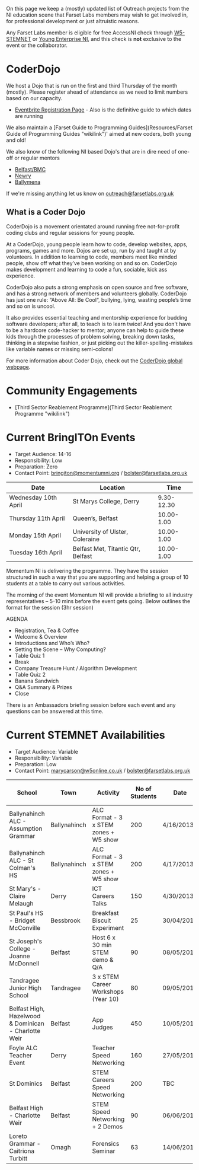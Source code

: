 On this page we keep a (mostly) updated list of Outreach projects from the NI education scene that Farset Labs members may wish to get involved in, for professional development or just altruistic reasons.

Any Farset Labs member is eligible for free AccessNI check through [W5-STEMNET](http://www.w5online.co.uk/stemnet/) or [Young Enterprise NI](http://www.yeni.co.uk/index.htm), and this check is **not** exclusive to the event or the collaborator.

CoderDojo
=========

We host a Dojo that is run on the first and third Thursday of the month (mostly). Please register ahead of attendance as we need to limit numbers based on our capacity.

-   [Eventbrite Registration Page](http://fsl-dojo.eventbrite.com) - Also is the definitive guide to which dates are running

We also maintain a [Farset Guide to Programming Guides](Resources/Farset Guide of Programming Guides "wikilink")' aimed at new coders, both young and old!

We also know of the following NI based Dojo's that are in dire need of one-off or regular mentors

-   [Belfast/BMC](http://zen.coderdojo.com/dojo/110)
-   [Newry](http://zen.coderdojo.com/dojo/45)
-   [Ballymena](http://zen.coderdojo.com/dojo/274)

If we're missing anything let us know on outreach@farsetlabs.org.uk

What is a Coder Dojo
--------------------

CoderDojo is a movement orientated around running free not-for-profit coding clubs and regular sessions for young people.

At a CoderDojo, young people learn how to code, develop websites, apps, programs, games and more. Dojos are set up, run by and taught at by volunteers. In addition to learning to code, members meet like minded people, show off what they’ve been working on and so on. CoderDojo makes development and learning to code a fun, sociable, kick ass experience.

CoderDojo also puts a strong emphasis on open source and free software, and has a strong network of members and volunteers globally. CoderDojo has just one rule: “Above All: Be Cool“, bullying, lying, wasting people’s time and so on is uncool.

It also provides essential teaching and mentorship experience for budding software developers; after all, to teach is to learn twice! And you don't have to be a hardcore code-hacker to mentor; anyone can help to guide these kids through the processes of problem solving, breaking down tasks, thinking in a stepwise fashion, or just picking out the killer-spelling-mistakes like variable names or missing semi-colons!

For more information about Coder Dojo, check out the [CoderDojo global webpage](http://coderdojo.com/).

Community Engagements
=====================

-   [Third Sector Reablement Programme](Third Sector Reablement Programme "wikilink")

Current BringITOn Events
========================

-   Target Audience: 14-16
-   Responsibility: Low
-   Preparation: Zero
-   Contact Point: bringiton@momentumni.org / bolster@farsetlabs.org.uk

|Date|Location|Time|
|----|--------|----|
|Wednesday 10th April|St Marys College, Derry|9.30-12.30|
|Thursday 11th April|Queen’s, Belfast|10.00-1.00|
|Monday 15th April|University of Ulster, Coleraine|10.00-1.00|
|Tuesday 16th April|Belfast Met, Titantic Qtr, Belfast|10.00-1.00|

Momentum NI is delivering the programme. They have the session structured in such a way that you are supporting and helping a group of 10 students at a table to carry out various activities.

The morning of the event Momentum NI will provide a briefing to all industry representatives – 5-10 mins before the event gets going. Below outlines the format for the session (3hr session)

AGENDA

-   Registration, Tea & Coffee
-   Welcome & Overview
-   Introductions and Who’s Who?
-   Setting the Scene – Why Computing?
-   Table Quiz 1
-   Break
-   Company Treasure Hunt / Algorithm Development
-   Table Quiz 2
-   Banana Sandwich
-   Q&A Summary & Prizes
-   Close

There is an Ambassadors briefing session before each event and any questions can be answered at this time.

Current STEMNET Availabilities
==============================

-   Target Audience: Variable
-   Responsibility: Variable
-   Preparation: Low
-   Contact Point: marycarson@w5online.co.uk / bolster@farsetlabs.org.uk

|School|Town|Activity|No of Students|Date|No STEM Ambassadors Needed|Further Information|
|------|----|--------|--------------|----|--------------------------|-------------------|
|Ballynahinch ALC - Assumption Grammar|Ballynahinch|ALC Format - 3 x STEM zones + W5 show|200|4/16/2013|3|<http://networking.stemnet.org.uk/ambassador-requests/i-want-be-ballynahinch-schools>|
|Ballynahinch ALC - St Colman's HS|Ballynahinch|ALC Format - 3 x STEM zones + W5 show|200|4/17/2013|3|<http://networking.stemnet.org.uk/ambassador-requests/i-want-be-ballynahinch-schools>|
|St Mary's - Claire Melaugh|Derry|ICT Careers Talks|150|4/30/2013|1||
|St Paul's HS - Bridget McConville|Bessbrook|Breakfast Biscuit Experiment|25|30/04/2013|1|<http://networking.stemnet.org.uk/ambassador-requests/breakfast-biscuit-nutrition-experiment-st-pauls-high-school-bessbrook>|
|St Joseph's College - Joanne McDonnell|Belfast|Host 6 x 30 min STEM demo & Q/A|90|08/05/2013|3|<http://networking.stemnet.org.uk/ambassador-requests/stem-careers-workshops-st-josephs-college-belfast>|
|Tandragee Junior High School|Tandragee|3 x STEM Career Workshops (Year 10)|80|09/05/2013|3|<http://networking.stemnet.org.uk/ambassador-requests/stem-careers-workshops-tandragee-junior-high-tandragee>|
|Belfast High, Hazelwood & Dominican - Charlotte Weir|Belfast|App Judges|450|10/05/2013|5|<http://networking.stemnet.org.uk/ambassador-requests/day-life-careers-talks-st-louises-belfast-0>|
|Foyle ALC Teacher Event|Derry|Teacher Speed Networking|160|27/05/2013|8||
|St Dominics|Belfast|STEM Careers Speed Networking|200|TBC|4||
|Belfast High - Charlotte Weir|Belfast|STEM Speed Networking + 2 Demos|90|06/06/2013|9|<http://networking.stemnet.org.uk/ambassador-requests/day-life-careers-talks-st-louises-belfast-0>|
|Loreto Grammar - Caitriona Turbitt|Omagh|Forensics Seminar|63|14/06/2013|1||
